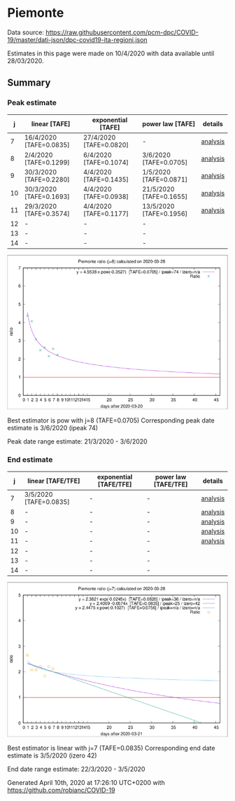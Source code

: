 # Piemonte


Data source: https://raw.githubusercontent.com/pcm-dpc/COVID-19/master/dati-json/dpc-covid19-ita-regioni.json

Estimates in this page were made on 10/4/2020 with data available until 28/03/2020.


## Summary 

### Peak estimate 
|j|linear [TAFE]|exponential [TAFE]|power law [TAFE]|details|
|---|----|-----------|---------|-------|
|7|16/4/2020 [TAFE=0.0835]|27/4/2020 [TAFE=0.0820]|-|[analysis](COVID-19_piemonte_j7_2020-03-28.md)|
|8|2/4/2020 [TAFE=0.1299]|6/4/2020 [TAFE=0.1074]|3/6/2020 [TAFE=0.0705]|[analysis](COVID-19_piemonte_j8_2020-03-28.md)|
|9|30/3/2020 [TAFE=0.2280]|4/4/2020 [TAFE=0.1435]|1/5/2020 [TAFE=0.0871]|[analysis](COVID-19_piemonte_j9_2020-03-28.md)|
|10|30/3/2020 [TAFE=0.1693]|4/4/2020 [TAFE=0.0938]|21/5/2020 [TAFE=0.1655]|[analysis](COVID-19_piemonte_j10_2020-03-28.md)|
|11|29/3/2020 [TAFE=0.3574]|4/4/2020 [TAFE=0.1177]|13/5/2020 [TAFE=0.1956]|[analysis](COVID-19_piemonte_j11_2020-03-28.md)|
|12|-|-|-||
|13|-|-|-||
|14|-|-|-||

![best peak estimate](COVID-19_piemonte_j8_2020-03-28.png)

Best estimator is pow with j=8 (TAFE=0.0705)
Corresponding peak date estimate is 3/6/2020 (ipeak 74)


Peak date range estimate: 21/3/2020 - 3/6/2020

### End estimate 
|j|linear [TAFE/TFE]|exponential [TAFE/TFE]|power law [TAFE/TFE]|details|
|---|----|-----------|---------|-------|
|7|3/5/2020 [TAFE=0.0835]|-|-|[analysis](COVID-19_piemonte_j7_2020-03-28.md)|
|8|-|-|-|[analysis](COVID-19_piemonte_j8_2020-03-28.md)|
|9|-|-|-|[analysis](COVID-19_piemonte_j9_2020-03-28.md)|
|10|-|-|-|[analysis](COVID-19_piemonte_j10_2020-03-28.md)|
|11|-|-|-|[analysis](COVID-19_piemonte_j11_2020-03-28.md)|
|12|-|-|-||
|13|-|-|-||
|14|-|-|-||

![best zero estimate](COVID-19_piemonte_j7_2020-03-28.png)

Best estimator is linear with j=7 (TAFE=0.0835)
Corresponding end date estimate is 3/5/2020 (izero 42)


End date range estimate: 22/3/2020 - 3/5/2020

Generated April 10th, 2020 at 17:26:10 UTC+0200 with https://github.com/robianc/COVID-19
